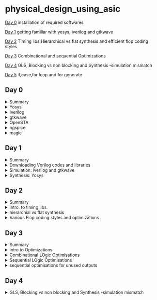 # physical_design_using_asic

[Day 0](#day-0) installation of required softwares

[Day 1](#day-1) getting familiar with yosys, iverilog and gtkwave

[Day 2](#day-2) Timing libs,Hierarchical vs flat synthesis and efficient flop coding styles

[Day 3](#day-3) Combinational and sequential Optimizations

[Day 4](#day-4) GLS, Blocking vs non blocking and Synthesis -simulation mismatch

[Day 5](#day-5) if,case,for loop and for generate



## Day 0 

<details>
<summary> Summary </summary>
    I installed the needed tools.
    
</details>

<details>
    <summary>Yosys</summary>
    
I installed yosys using following commands :
```bash

$ git clone https://github.com/YosysHQ/yosys.git
$ cd yosys-master 
$ sudo apt install make (If make is not installed please install it) 
$ sudo apt-get install build-essential clang bison flex \
    libreadline-dev gawk tcl-dev libffi-dev git \
    graphviz xdot pkg-config python3 libboost-system-dev \
    libboost-python-dev libboost-filesystem-dev zlib1g-dev
$ make config-gcc
$ make 
$ sudo make install
```

below is the screenshot showing successful launch: 
![yosys](https://github.com/ammulashiva/physical_design_using_asic/assets/140998900/76ecfa86-4e5b-4bba-9c75-d0e98fed2b19)
</details>
<details>
    <summary>Iverilog</summary>

I installed Iverilog using following commands:
```bash
sudo apt-get install iverilog
```
below is the screenshot showing successful launch: 
![Iverilog](https://github.com/ammulashiva/physical_design_using_asic/assets/140998900/4106244b-db39-42e5-bc5d-e43dfe40a297)
</details>
<details>
    <summary>gtkwave</summary>

I installed gtkwave using following command:
```bash
sudo apt update
sudo apt install gtkwave
```
below is the screenshot showing successful launch:

![gtkwave](https://github.com/ammulashiva/physical_design_using_asic/assets/140998900/63bef04c-b53d-4175-b326-7212f403652c)
</details>

<details>
    <summary>OpenSTA</summary>

I installed and built OpenSTA (including the needed packages) using the following commands:
```bash
sudo apt-get install cmake clang gcctcl swig bison flex
git clone https://github.com/The-OpenROAD-Project/OpenSTA.git
cd OpenSTA
mkdir build
cd build
cmake ..
make
```
below is the screenshot showing successful launch: 
![OpenSTA](https://github.com/ammulashiva/physical_design_using_asic/assets/140998900/3ce1cccc-a154-4071-a9c8-682bc4c57fb2)
</details>

<details>
    <summary>ngspice</summary>

i downloaded the tarball from https://sourceforge.net/projects/ngspice/files/ to a local directory, and unpacked it using following commands:
```bash
$ tar -zxvf ngspice-37.tar.gz
$ cd ngspice-37
$ mkdir release
$ cd release
$ ../configure  --with-x --with-readline=yes --disable-debug
$ make
$ sudo make install
```
Below is the screenshot showing sucessful installation:

![ngspice](https://github.com/ammulashiva/physical_design_using_asic/assets/140998900/64efc675-08ed-4c9e-a4da-c6554baac603)
</details>

<details>
    <summary>magic</summary>

I installed magic using the following commands:
```bash
$   sudo apt-get install m4
$   sudo apt-get install tcsh
$   sudo apt-get install csh
$   sudo apt-get install libx11-dev
$   sudo apt-get install tcl-dev tk-dev
$   sudo apt-get install libcairo2-dev
$   sudo apt-get install mesa-common-dev libglu1-mesa-dev
$   sudo apt-get install libncurses-dev
git clone https://github.com/RTimothyEdwards/magic
cd magic
./configure
make
make install
```
Below is the screenshot showing sucessful installation:

![magic1](https://github.com/ammulashiva/physical_design_using_asic/assets/140998900/2ca1576d-839c-4e49-9574-a5e3e05c6083)

Below is the screenshot showing sucessful launch:

![magic2](https://github.com/ammulashiva/physical_design_using_asic/assets/140998900/bd855d1b-fce5-467c-8922-1dd30d994c64)
</details>

## Day 1

<details>
<summary>Summary</summary>
    
             This section shows how I downloaded the libraries needed for the synthesys of verilog file and how i simulated and synthesized a 2x1 mux using iverilog and yosys respectively. 

</details>

<details>
    <summary>Downloading Verilog codes and libraries</summary>
    The verilog codes of the 2x1 mux (good_mux.v) and its testbench (tb_good_mux.v) are taken from https://github.com/kunalg123/sky130RTLDesignAndSynthesisWorkshop.git
    and installed using the commands :
    ```bash
    
         # mkdir VLSI
         # cd VLSI
        # git clone https://github.com/kunalg123/sky130RTLDesignAndSynthesisWorkshop.git
    ```
    Below image shows the library path i have downloaded :
  ![download_v_files](https://github.com/ammulashiva/physical_design_using_asic/assets/140998900/88f44d88-e652-462e-a656-11cc84c2b9a7)

    
</details>
<details>
    <summary>Simulation: Iverilog and gtkwave</summary>
     I used the following commands to simulate and view the plots of the RTL design:
	    here good_mux.v and tb_good_mux.v are the rtl code and testbench files respectively
	
```bash
   $ iverilog good_mux.v tb_good_mux.v
   $ ./a.out
   $ gtkwave tb_good_mux.vcd
```
 
 Below is the screenshot of the gtkwave plots:
	
  ![mux_gtkwave](https://github.com/ammulashiva/physical_design_using_asic/assets/140998900/2ed5db9b-fa75-4815-a94c-6011d9f6a887)
	
</details>
<details>
	<summary>Synthesis: Yosys</summary>
 In the directory of the verilog files, I used the following commands to synthesize and view the synthesized deisgn:
	
 ```bash
# yosys
yosys> read_liberty -lib <path to lib file> //path <..lib/sky130_fd_sc_hd__tt_025c_1v80.lib>
yosys> read_verilog <path to verilog file> //path <good_mux.v>
yosys> synth -top <top_module_name> //good_mux
yosys> abc -liberty <path to lib file> //path <..lib/sky130_fd_sc_hd__tt_025c_1v80.lib>
yosys> show //shows the synthesied design
 ```
 Below is the screenshot of the synthesized design:
	

	
 I used the following commands to generate the netlist:
 ```bash
 yosys> write_verilog <file_name_netlist.v>
 yosys> write_verilog -noattr <file_name_netlist.v>
 ```
 Below is the Screenshot showing the ABC results :
 
![yosys_synthesis](https://github.com/ammulashiva/physical_design_using_asic/assets/140998900/d9c25654-95a2-4f49-bff8-899fc9e2681e)
 
 Below is the screenshot of the generated netlist:

 ![circuit_lib](https://github.com/ammulashiva/physical_design_using_asic/assets/140998900/85261fcf-58c3-4020-815e-b36f88c88f6d)
 
</details>

 
## Day 2
<details>
	<summary>Summary</summary>

 viewed the Timing libs learnt some fundamental parameters in .lib file , done some examples on Hierarchical vs flat synthesis and efficient flop coding styles and learnt some of the basic optimizations . 
 
</details>

<details>
	<summary>intro. to timing libs.</summary>

 To view the contents inside the .lib file type the following command :

 ```bash
    cd VLSI/sky130RTLDesignAndSynthesisWorkshop/lib/
    gvim sky130_fd_sc_hd__tt_025C_1v80.lib
 ```
    ![timing_lib](https://github.com/ammulashiva/physical_design_using_asic/assets/140998900/4f542fd2-7f69-4a0b-8a31-e41830a56114)

    One of the fundamental parameters stored within .lib files comprises P.V.T. parameters, where P denotes Process, V denotes Voltage, and T denotes Temperature. The variations in these parameters can cause significant changes in the performance of circuits.

    Process Variation: During the manufacturing process, there may be some deviations in the transistor characteristics, causing non-uniformity across the semiconductor wafer. Critical parameters like oxide thickness, dopant concentration, and transistor dimensions experience alterations.

    Voltage Variation: Voltage regulators might exhibit  variability in their output voltage  over time, inducing fluctuations in current and  impacting the operational speed of the circuits.

    Temperature Variation: The functionality of a semiconductor devices is sensitive to changes in temperature, it effects various parameters that significantly alters the transfer function.
     
    The .lib library is bucket with full of cells as shown below:
    
![different cells](https://github.com/ammulashiva/physical_design_using_asic/assets/140998900/238e3699-d6a9-4910-926d-13ef53ef827c)

This file also defines the units for parameters like voltage, power, current, capacitance, and resistance. Within the .lib library, each standard cell consists a set of parameters specific to that cell's features.

Consider the a2111oi gate whose parameters and verilog files is shown below:

![cell_a2111o](https://github.com/ammulashiva/physical_design_using_asic/assets/140998900/43f3f2b8-21da-446e-96e4-a7974d869fba)

each cell defines the voltage , temoerature, power leakage , area etc.. in all combinations of inputs for the synthesiser.

</details>

<details>
	<summary>hierarchial vs flat synthesis</summary>

  Consider the verilog file multiple module which is given in the verilog_files directory shown below:
  
![multiple_modules](https://github.com/ammulashiva/physical_design_using_asic/assets/140998900/587aee2f-aa90-4455-b3a5-8480999e1727)

In this case the module multiple_modules iinstantiates two sub_modules where the sub_module1 implements the AND gate and sub_module2 implemets the OR gate which are integrated in the multiple_modules. Synthesis the multiple module using the sollowing commands:

```bash

#yosys
read_liberty -lib ../lib/sky130_fd_sc_hd__tt_025C_1v80.lib
read_verilog multiple_modules.v
synth -top multiple_modules // synthesis of multiple_modules
abc -liberty ../lib/sky130_fd_sc_hd__tt_025C_1v80.lib
show multiple_modules  //cmd to view the synthesised design in blocks of sub_modules
write_verilog -noattr multiple_modules_hier.v  //creates the netlist in hirearichal modules
!gvim multiple_modules_hier.v  // view the net list

```
Below is the figure showing the schematic of multiple_modules:

![multiple_modules_schematic](https://github.com/ammulashiva/physical_design_using_asic/assets/140998900/fe6b563b-7680-4e1d-bb9c-250e9a523841)

Below is the netlist generated with sub_modules :

```bash

module multiple_modules(a, b, c, y);
  input a;
  wire a;
  input b;
  wire b;
  input c;
  wire c;
  wire net1;
  output y;
  wire y;
  sub_module1 u1 (
    .a(a),
    .b(b),
    .y(net1)
  );
  sub_module2 u2 (
    .a(net1),
    .b(c),
    .y(y)
  );
endmodule

module sub_module1(a, b, y);
  wire _0_;
  wire _1_;
  wire _2_;
  input a;
  wire a;
  input b;
  wire b;
  output y;
  wire y;
  sky130_fd_sc_hd__and2_0 _3_ (
    .A(_1_),
    .B(_0_),
    .X(_2_)
  );
  assign _1_ = b;
  assign _0_ = a;
  assign y = _2_;
endmodule

module sub_module3(a, b, y);
  wire _0_;
  wire _1_;
  wire _2_;
  input a;
  wire a;
  input b;
  wire b;
  output y;
  wire y;
  sky130_fd_sc_hd__or2_0 _3_ (
    .A(_1_),
    .B(_0_),
    .X(_2_)
  );
  assign _1_ = b;
  assign _0_ = a;
  assign y = _2_;
endmodule
```

## Flat Synthesis
   Flattening the hierarchy means simplifying the hierarchical structure of a design by collapsing or merging lower-level modules or blocks into a single, unified representation. In yosys the flattening can be done with flat command. Yosys illustration of flattening the hiererchy.
   ```bash

root@ammula-shiva-kumar-HP-Laptop-15-da1xxx:/home/ammula-shiva-kumar/VLSI/sky130RTLDesignAndSynthesisWorkshop/verilog_files# yosys
read_liberty -lib ../lib/sky130_fd_sc_hd__tt_025C_1v80.lib
read_verilog multiple_modules.v
synth -top multiple_modules.v
synth -top multiple_modules
abc -liberty ../lib/sky130_fd_sc_hd__tt_025C_1v80.lib
show
flatten
write_verilog -noattr multiple_modules_flat.v
!gvim multiple_modules_flat.v

```
  Below is the figure showing the netlist of the multiple_modules after flattening :

  ![multiple_modules_flat](https://github.com/ammulashiva/physical_design_using_asic/assets/140998900/09e70b0f-0a26-44bf-8055-94f9369de3c0)

  Below figure shows the schematic ofmultiple modules after flattening :
  
![multiple_modules_flat_schematic](https://github.com/ammulashiva/physical_design_using_asic/assets/140998900/5e29ab99-df3e-4e6a-a47c-73bfc87a78c1)

## Steps to synthesise sub module

    Suppose a multiplier design needs to be used in numerous instances. Rather than undergoing synthesis six
    times independently, the preferred approach is to synthesize it once and then duplicate it within the 
    primary module. Using module-level synthesis becomes advantageous when dealing with multiple occurrences 
    of identical modules. Another reason for synthesizing submodule is to follow the principle of divide and
    conque for extensive designs that may not be optimized effectively, synthesizing the design module by 
    module ensures that each module is effectively optimized.
    
    The commands used in Yosys to Synthesise submodule are:

```bash
read_liberty -lib ../lib/sky130_fd_sc_hd__tt_025C_1v80.lib
read_verilog multiple_modules.v
synth -top sub_module1
abc -liberty ../lib/sky130_fd_sc_hd__tt_025C_1v80.lib
show
```
Below figure shows the Schematic of submodule :

![multiple_modules_submodule1](https://github.com/ammulashiva/physical_design_using_asic/assets/140998900/e1f77a95-7512-45fd-b782-09966a06b0b2)

</details>

<details>
	<summary>Various Flop coding styles and optimizations </summary>

 ## Flops and flop Coding Styles
     A flop is a Storage element which can store the data Synchronously or asynchronously, it has a input clock and a set and a reset ,the set and reset can be synchronous or asynchronus . for example if there is a large combinational circuit between two registers then it may lead to setup violation so in order to solve the problem we need to use a flop in between the combinational circuit so that the delay gets divided and setup violation doesnt happen.
     below are the various flops with different configurations:
     
     code for asynchronous set d flop :
     
```bash
     module dff_async_set ( input clk ,  input async_set , input d , output reg q );
     always @ (posedge clk , posedge async_set)
begin
	if(async_set)
		q <= 1'b1;
	else	
		q <= d;
end
endmodule

```
Code for synchronous reset d flipflop :

```bash

module dff_syncres ( input clk , input async_reset , input sync_reset , input d , output reg q );
always @ (posedge clk )
begin
	if (sync_reset)
		q <= 1'b0;
	else	
		q <= d;
end
endmodule

```

Code for asynchronous and synchronous reset d flop :

```bash

  module dff_asyncres_syncres ( input clk , input async_reset , input sync_reset , input d , output reg q );
  always @ (posedge clk , posedge async_reset)
  begin
	if(async_reset)
		q <= 1'b0;
	else if (sync_reset)
		q <= 1'b0;
	else	
		q <= d;
  end
 endmodule

```
Code for asynchronous reset d flop :

```bash

module dff_asyncres ( input clk ,  input async_reset , input d , output reg q );
always @ (posedge clk , posedge async_reset)
begin
	if(async_reset)
		q <= 1'b0;
	else	
		q <= d;
end
endmodule

```
## Simulation of above flops

The synthesis and simulation of verilog files can be done by usind the following commands:

```bash

$iverilog <Filename.v>
$./a.out
$gtkwave <dumpfile_name.vcd>

```
Below figure shows the simulation of asynchronous set d flop :

![async_set_simu](https://github.com/ammulashiva/physical_design_using_asic/assets/140998900/13a6f7b6-b059-4e12-a94d-0653722c2c86)

Below figure shows the simulation of  synchronous reset d flipflop:

![sync_res_simu](https://github.com/ammulashiva/physical_design_using_asic/assets/140998900/063079d3-852b-44cd-b958-cc388e9d63dd)

Below figure shows the simulation of asynchronous and synchronous reset d flop :

![asyncres_syncres_simu](https://github.com/ammulashiva/physical_design_using_asic/assets/140998900/07dcb88c-c515-471b-93f2-b13ef1fe28c9)

Below figure shows the simulation of asynchronous reset d flop :

![async_res_simu](https://github.com/ammulashiva/physical_design_using_asic/assets/140998900/ec714932-6a80-4943-bcfc-3d43cd13404a)

## Some optimizations

Consider the module mul2.v shown below:

```bash

module mul2 (input [2:0] a, output [3:0] y);
	assign y = a * 2;
endmodule

```
Here 'a' is 3 bit and 'y' is 4 bits wide . when a is multiplied by 2 'a' gets shifted to left by 1 bit so the output should be just 'a' is connected to y[2:0] and y[3] connected ground
now let us see how the optimizations will be done 
 here in the below figure we see that theoutput is as i have described:

 ![mult_2_schematic](https://github.com/ammulashiva/physical_design_using_asic/assets/140998900/c31b7665-a331-430c-bf49-b3ce7f7caf0f)


 Now consider the module mult_8.v shown below:

```bash

module mult8 (input [2:0] a , output [5:0] y);
	assign y = a * 9;
endmodule

```
Here 'a' is 3 bit and 'y' is 6 bits wide . when a is multiplied by 9 'a' , here y can be written as 

  y = a * (8+1) ;
  
  y = a * 8 + a ;
  
  therefore here 'y'gets shifted to left by 3 bits and a'a' is added, so the output should be just '{a, a}' Here 'a' is stacked 2 times to get 'y'. now let us see how the optimizations will be done 
 here in the below figure we see that theoutput is as i have described:

 ![mult8_schematic](https://github.com/ammulashiva/physical_design_using_asic/assets/140998900/bce8a772-05c0-4de7-9517-d0625f7f33b0)
 
 
</details>

## Day 3 
 <details>
	 <summary>Summary</summary>
  here combinational and sequential logics have been introduced and some examples were done on sequential and combinational optimisations.
       
  
 </details>

<details>
	<summary>intro.to Optimizations</summary>

## Combinational logic OPtimizations

# squeesing the logic to get the most optimised design
   - Area and power savings
# Constant Propagation
 - Direct optimisation
# Boolian logic Optimisations
 - K-Map
 - Quine-Mckluskey

      here let us consider an example of constant propagation as shown in the below figure :

![constant_propagation_ex](https://github.com/ammulashiva/physical_design_using_asic/assets/140998900/8b784e64-1eb8-4255-a3ba-01de4fada482)

       here Y= ((AB)+C)'

       If A = 0 ;then
       
       Y = C'
       In this example A is constant so the logic got opthe boolian equation is optimisedimised so the number of transisters and area got reduced.

       Now consider another example in boolian logic optimization :

       A?(B?C:(C?A:0)):(!C)

       => A'C' +A[BC+B'AC}

       => A'C' + ABC + AB'C

       => A'C' + AC[B+B']
       => A'C' + AC 

In this example the boolian equation is optimised. 

## Sequential Logic Optimisations

# Basic
 - Sequential constant Propagation
# Advanced [not covered as a part ]
 - State Optimization
 - Retiming
 - sequential logic cloning

Consider an example in sequential logic as shown in the below figure:

![sequential_ex](https://github.com/ammulashiva/physical_design_using_asic/assets/140998900/bf639199-3060-44f4-bb22-58f19f6757e3)

here as D is grounded 'Q' is always '0' So

Y = (A.0 )'

=> y = 1 (Optimised)

</details>

<details>
	<summary>Combinational LOgic Optimisations</summary>

 Consider an example shown below

 ```bash

 module opt_check (input a , input b , output y);
	assign y = a?b:0;
endmodule

```
here y = a'.0 + a.b

 => y = a.b 

 the commands used in yosys are :

 
```bash

#yosys
read_liberty -lib ../lib/sky130_fd_sc_hd__tt_025C_1v80.lib
read_verilog opt_check.v
synth -top opt_check // synthesis of multiple_modules
opt_clean -purge  // cleans all the unused cells
abc -liberty ../lib/sky130_fd_sc_hd__tt_025C_1v80.lib
show

```
 
 synthesise the code using yosys the schematic is shown below :

![opt_check_schematic](https://github.com/ammulashiva/physical_design_using_asic/assets/140998900/a7842ea5-88a4-461d-9092-38ef95854817)


Example 2 :

```bash

 module opt_check2 (input a , input b , output y);
	assign y = a?1:b;
endmodule

```
here 

Y = a'b +a

=> Y = a + b ;

the synthesised schematic is shown below :

![opt_check2_schematic](https://github.com/ammulashiva/physical_design_using_asic/assets/140998900/92cd7042-95ef-4579-8429-fdee7f58ca1b)


 Example 3 :

```bash

module opt_check3 (input a , input b, input c , output y);
	assign y = a?(c?b:0):0;
endmodule

```
here 

Y = a'0 + a[a'.0 +ab]

=> 0+ abc

=> Y = a.b.c ;

the synthesised schematic is shown below :

![opt_check3_schematic](https://github.com/ammulashiva/physical_design_using_asic/assets/140998900/fcfe7f28-e7f4-4823-afef-5b47fd761452)

</details>


<details>
	<summary>Sequential LOgic Optimisations</summary>

 Consider an example of sequential circuit :

 ```bash
module dff_const1(input clk, input reset, output reg q);
always @(posedge clk, posedge reset)
begin
	if(reset)
		q <= 1'b0;
	else
		q <= 1'b1;
end

endmodule

```
here use the command dfflibmab -liberty ../lib/lib/sky130_fd_sc_hd__tt_025C_1v80.lib to include the dff libs
the synthesied schematic is shown below :

![dff_const1](https://github.com/ammulashiva/physical_design_using_asic/assets/140998900/368b1b7d-9376-4e7c-b3c1-f5a0ad4fc972)

Example 2:

```bash
module dff_const2(input clk, input reset, output reg q);
always @(posedge clk, posedge reset)
begin
	if(reset)
		q <= 1'b1;
	else
		q <= 1'b1;
end

endmodule

```
here use the command dfflibmab -liberty ../lib/lib/sky130_fd_sc_hd__tt_025C_1v80.lib to include the dff libs
the synthesied schematic is shown below :


![dff_const2](https://github.com/ammulashiva/physical_design_using_asic/assets/140998900/85b07b6f-447e-4ec1-8c6c-69247ac0333b)

Example 3:

```bash
module dff_const3(input clk, input reset, output reg q);
reg q1;

always @(posedge clk, posedge reset)
begin
	if(reset)
	begin
		q <= 1'b1;
		q1 <= 1'b0;
	end
	else
	begin
		q1 <= 1'b1;
		q <= q1;
	end
end

endmodule

```

here in the above example the outputQ depends on the previous input of the input Q1 so both flops should be present so cannot be optimised further
as shown in the below figure :

![dff_const3_diagram](https://github.com/ammulashiva/physical_design_using_asic/assets/140998900/6764fc12-28b6-441e-b12e-b6b86c0e127b)


here use the command dfflibmab -liberty ../lib/lib/sky130_fd_sc_hd__tt_025C_1v80.lib to include the dff libs
the synthesied schematic is shown below :

![dff_const3](https://github.com/ammulashiva/physical_design_using_asic/assets/140998900/b79d7ad5-9714-4009-b04f-e8ca80ea29a8)



</details>


<details>
	<summary>sequential optimisations for unused outputs</summary>

     consider an example shown below :

```bash

module counter_opt (input clk , input reset , output q);
reg [2:0] count;
assign q = count[0];

always @(posedge clk ,posedge reset)
begin
	if(reset)
		count <= 3'b000;
	else
		count <= count + 1;
end
 
endmodule

```

here the bits count[1:2] are unused onlythe bit cunt[0] is used so other redundancy bits are removed in the synthesis 
the synthesised schematic is shown below :

![counter_opt_schematic](https://github.com/ammulashiva/physical_design_using_asic/assets/140998900/3c988a17-2728-4083-b5f6-f759d595efd8)

      
</details>

## Day 4
<details>
	<summary>GLS, Blocking vs non blocking and Synthesis -simulation mismatch</summary>

 ## GLS Concepts And Flow Using Verilog

  GLS- Gate level Synthesis 

      Here gate level netlist is taken and the testbench for it and the Gte level verilog models are given to the iverilog to generate a value change dump format which is then given to the gtkwave to view the output .
      below figure shows the process :

      
</details>

